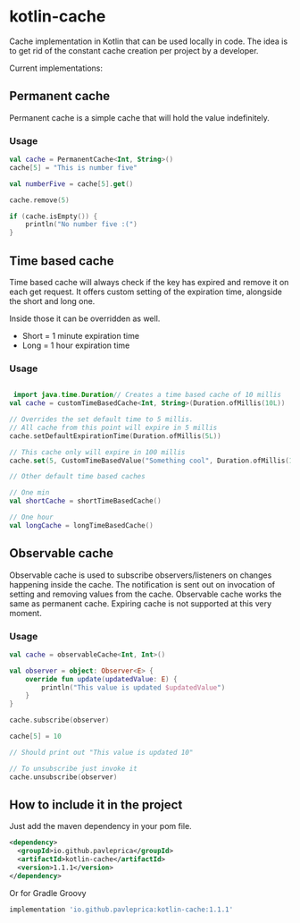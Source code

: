 # kotlin-cache

Cache implementation in Kotlin that can be used locally in code.
The idea is to get rid of the constant cache creation per project by a developer.

Current implementations:

## Permanent cache
Permanent cache is a simple cache that will hold the value indefinitely.

### Usage
```kotlin
val cache = PermanentCache<Int, String>()
cache[5] = "This is number five"

val numberFive = cache[5].get()

cache.remove(5)

if (cache.isEmpty()) {
    println("No number five :(")
}
```

## Time based cache
Time based cache will always check if the key has expired and remove it on each
get request. It offers custom setting of the expiration time, alongside the short and long one.

Inside those it can be overridden as well.
- Short = 1 minute expiration time
- Long = 1 hour expiration time

### Usage

```kotlin

 import java.time.Duration// Creates a time based cache of 10 millis
val cache = customTimeBasedCache<Int, String>(Duration.ofMillis(10L))

// Overrides the set default time to 5 millis.
// All cache from this point will expire in 5 millis
cache.setDefaultExpirationTime(Duration.ofMillis(5L))

// This cache only will expire in 100 millis
cache.set(5, CustomTimeBasedValue("Something cool", Duration.ofMillis(100L)))

// Other default time based caches

// One min
val shortCache = shortTimeBasedCache()

// One hour
val longCache = longTimeBasedCache()
```

## Observable cache
Observable cache is used to subscribe observers/listeners on changes happening
inside the cache. The notification is sent out on invocation of setting and removing values
from the cache. Observable cache works the same as permanent cache. Expiring cache is not supported
at this very moment.

### Usage
```kotlin
val cache = observableCache<Int, Int>()

val observer = object: Observer<E> {
    override fun update(updatedValue: E) {
        println("This value is updated $updatedValue")
    }
}

cache.subscribe(observer)

cache[5] = 10

// Should print out "This value is updated 10"
```

```kotlin
// To unsubscribe just invoke it
cache.unsubscribe(observer)
```

## How to include it in the project

Just add the maven dependency in your pom file.

```xml
<dependency>
  <groupId>io.github.pavleprica</groupId>
  <artifactId>kotlin-cache</artifactId>
  <version>1.1.1</version>
</dependency>
```

Or for Gradle Groovy

```groovy
implementation 'io.github.pavleprica:kotlin-cache:1.1.1'
```